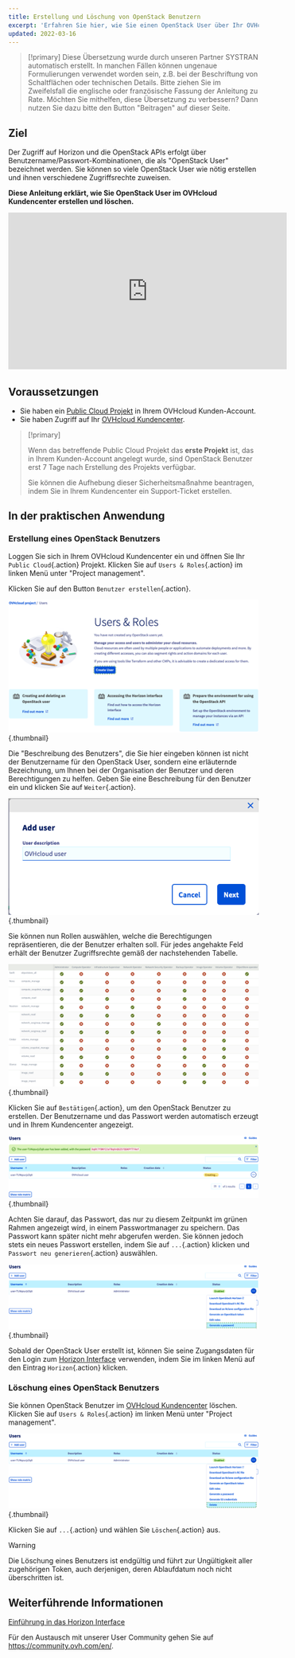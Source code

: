 ```yaml
---
title: Erstellung und Löschung von OpenStack Benutzern
excerpt: 'Erfahren Sie hier, wie Sie einen OpenStack User über Ihr OVHcloud Kundencenter erstellen und löschen'
updated: 2022-03-16
---
```


> [!primary]
> Diese Übersetzung wurde durch unseren Partner SYSTRAN automatisch erstellt. In manchen Fällen können ungenaue Formulierungen verwendet worden sein, z.B. bei der Beschriftung von Schaltflächen oder technischen Details. Bitte ziehen Sie im Zweifelsfall die englische oder französische Fassung der Anleitung zu Rate. Möchten Sie mithelfen, diese Übersetzung zu verbessern? Dann nutzen Sie dazu bitte den Button "Beitragen" auf dieser Seite.
>

## Ziel

Der Zugriff auf Horizon und die OpenStack APIs erfolgt über Benutzername/Passwort-Kombinationen, die als "OpenStack User" bezeichnet werden. Sie können so viele OpenStack User wie nötig erstellen und ihnen verschiedene Zugriffsrechte zuweisen.

**Diese Anleitung erklärt, wie Sie OpenStack User im OVHcloud Kundencenter erstellen und löschen.**

<iframe width="560" height="315" src="https://www.youtube.com/embed/NC69nrb6QlA" title="YouTube video player" frameborder="0" allow="accelerometer; autoplay; clipboard-write; encrypted-media; gyroscope; picture-in-picture" allowfullscreen></iframe>

## Voraussetzungen

- Sie haben ein [Public Cloud Projekt](https://www.ovhcloud.com/de/public-cloud) in Ihrem OVHcloud Kunden-Account.
- Sie haben Zugriff auf Ihr [OVHcloud Kundencenter](https://www.ovh.com/auth/?action=gotomanager&from=https://www.ovh.de/&ovhSubsidiary=de).

> [!primary]
>
> Wenn das betreffende Public Cloud Projekt das **erste Projekt** ist, das in Ihrem Kunden-Account angelegt wurde, sind OpenStack Benutzer erst 7 Tage nach Erstellung des Projekts verfügbar.
>
> Sie können die Aufhebung dieser Sicherheitsmaßnahme beantragen, indem Sie in Ihrem Kundencenter ein Support-Ticket erstellen.
>

## In der praktischen Anwendung

### Erstellung eines OpenStack Benutzers

Loggen Sie sich in Ihrem OVHcloud Kundencenter ein und öffnen Sie Ihr `Public Cloud`{.action} Projekt. Klicken Sie auf `Users & Roles`{.action} im linken Menü unter "Project management". 

Klicken Sie auf den Button `Benutzer erstellen`{.action}.

![User roles](images/users_roles.png){.thumbnail}

Die "Beschreibung des Benutzers", die Sie hier eingeben können ist nicht der Benutzername für den OpenStack User, sondern eine erläuternde Bezeichnung, um Ihnen bei der Organisation der Benutzer und deren Berechtigungen zu helfen. Geben Sie eine Beschreibung für den Benutzer ein und klicken Sie auf `Weiter`{.action}.

![Add user](images/adduser.png){.thumbnail}

Sie können nun Rollen auswählen, welche die Berechtigungen repräsentieren, die der Benutzer erhalten soll. Für jedes angehakte Feld erhält der Benutzer Zugriffsrechte gemäß der nachstehenden Tabelle.

![Berechtigungen](images/permissions.png){.thumbnail}

Klicken Sie auf `Bestätigen`{.action}, um den OpenStack Benutzer zu erstellen. Der Benutzername und das Passwort werden automatisch erzeugt und in Ihrem Kundencenter angezeigt.

![User_pw](images/user_pw.png){.thumbnail}

Achten Sie darauf, das Passwort, das nur zu diesem Zeitpunkt im grünen Rahmen angezeigt wird, in einem Passwortmanager zu speichern. Das Passwort kann später nicht mehr abgerufen werden. Sie können jedoch stets ein neues Passwort erstellen, indem Sie auf `...`{.action} klicken und `Passwort neu generieren`{.action} auswählen.

![Generate](images/generatepw.png){.thumbnail}

Sobald der OpenStack User erstellt ist, können Sie seine Zugangsdaten für den Login zum [Horizon Interface](/pages/public_cloud/compute/introducing_horizon) verwenden, indem Sie im linken Menü auf den Eintrag `Horizon`{.action} klicken.

### Löschung eines OpenStack Benutzers

Sie können OpenStack Benutzer im [OVHcloud Kundencenter](https://www.ovh.com/auth/?action=gotomanager&from=https://www.ovh.de/&ovhSubsidiary=de) löschen. Klicken Sie auf `Users & Roles`{.action} im linken Menü unter "Project management". 

![public-cloud](images/delete.png){.thumbnail}

Klicken Sie auf `...`{.action} und wählen Sie `Löschen`{.action} aus.

> [!warning]
>
> Die Löschung eines Benutzers ist endgültig und führt zur Ungültigkeit aller zugehörigen Token, auch derjenigen, deren Ablaufdatum noch nicht überschritten ist.
> 

## Weiterführende Informationen

[Einführung in das Horizon Interface](/pages/public_cloud/compute/introducing_horizon)

Für den Austausch mit unserer User Community gehen Sie auf <https://community.ovh.com/en/>.